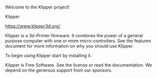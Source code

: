 Welcome to the Klipper project!

Klipper

https://www.klipper3d.org/

Klipper is a 3d-Printer firmware. It combines the power of a general purpose computer with one or more micro-controllers. See the features document for more information on why you should use Klipper.

To begin using Klipper start by installing it.

Klipper is Free Software. See the license or read the documentation. We depend on the generous support from our sponsors.
